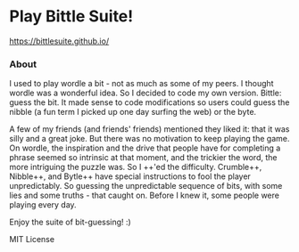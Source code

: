 # Play Bittle Suite!
https://bittlesuite.github.io/


### About
I used to play wordle a bit - not as much as some of my peers. I thought wordle was a wonderful idea. So I decided to code my own version. Bittle: guess the bit. It made sense to code modifications so users could guess the nibble (a fun term I picked up one day surfing the web) or the byte.

A few of my friends (and friends' friends) mentioned they liked it: that it was silly and a great joke. But there was no motivation to keep playing the game. On wordle, the inspiration and the drive that people have for completing a phrase seemed so intrinsic at that moment, and the trickier the word, the more intriguing the puzzle was. So I ++'ed the difficulty. Crumble++, Nibble++, and Bytle++ have special instructions to fool the player unpredictably. So guessing the unpredictable sequence of bits, with some lies and some truths - that caught on. Before I knew it, some people were playing every day.

Enjoy the suite of bit-guessing! :) 

MIT License
